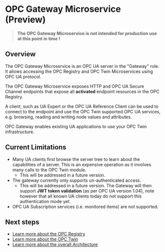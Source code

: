 # OPC Gateway Microservice (Preview)

> **The OPC Gateway Microservice is not intended for production use at this point in time !**

## Overview

The OPC Gateway Microservice is an OPC UA server in the "Gateway" role.  It allows accessing the OPC Registry and OPC Twin Microservices using OPC UA protocol.  

The OPC Gateway Microservice exposes HTTP and OPC UA Secure Channel endpoints that expose all **activated** endpoint resources in the OPC Registry.  

A client, such as UA Expert or the OPC UA Reference Client can be used to connect to the endpoint and use the OPC Twin supported OPC UA services, e.g. browsing, reading and writing node values and attributes.  

OPC Gateway enables existing UA applications to use your OPC Twin infrastructure.

## Current Limitations

* Many UA clients first browse the server tree to learn about the capabilities of a server.  This is an expensive operation as it involves many calls to the OPC Twin module.  
  * This will be addressed in a future version.
* The gateway currently only supports un-authenticated access.
  * This will be addressed in a future version.  The Gateway will then support **JWT token validation** (as per OPC UA version 1.04), note however that all known UA clients today do not support this authentication mode yet.
* OPC UA Subscription services (i.e. monitored items) are not supported.

## Next steps

* [Learn more about the OPC Registry](registry.md)
* [Learn more about the OPC Twin](twin.md)
* [Learn more about the overall Architecture](../architecture.md)
